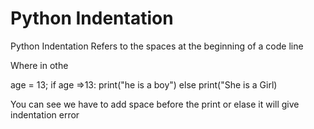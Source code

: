 <h1> Python Indentation</h1>
<p>Python Indentation Refers to the spaces at the beginning of a code line </p>
<p>Where in othe </p>
<p>
  age = 13;
  if age =>13:
     print("he is a boy")
  else
     print("She is a Girl)
</p>
<p>You can see we have to add space before the print or elase it will give indentation error </p>
